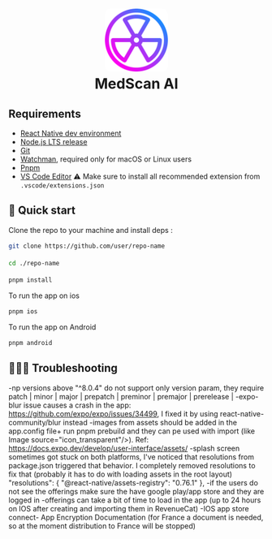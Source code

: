 <h1 align="center">
  <img alt="logo" src="./assets/icon_transparent.png" width="124px" style="border-radius:10px"/><br/>
MedScan AI</h1>

## Requirements

- [React Native dev environment ](https://reactnative.dev/docs/environment-setup)
- [Node.js LTS release](https://nodejs.org/en/)
- [Git](https://git-scm.com/)
- [Watchman](https://facebook.github.io/watchman/docs/install#buildinstall), required only for macOS or Linux users
- [Pnpm](https://pnpm.io/installation)
- [VS Code Editor](https://code.visualstudio.com/download) ⚠️ Make sure to install all recommended extension from `.vscode/extensions.json`

## 👋 Quick start

Clone the repo to your machine and install deps :

```sh
git clone https://github.com/user/repo-name

cd ./repo-name

pnpm install
```

To run the app on ios

```sh
pnpm ios
```

To run the app on Android

```sh
pnpm android
```

## 👨🏼‍🔧 Troubleshooting

-np versions above "^8.0.4" do not support only version param, they require patch | minor | major | prepatch | preminor | premajor | prerelease |
-expo-blur issue causes a crash in the app: https://github.com/expo/expo/issues/34499, I fixed it by using react-native-community/blur instead
-images from assets should be added in the app.config file+ run pnpm prebuild and they can pe used with import (like Image source="icon_transparent"/>). Ref: https://docs.expo.dev/develop/user-interface/assets/
-splash screen sometimes got stuck on both platforms, I've noticed that resolutions from package.json triggered that behavior. I completely removed resolutions to fix that (probably it has to do with loading assets in the root layout)
"resolutions": {
"@react-native/assets-registry": "0.76.1"
},
-if the users do not see the offerings make sure the have google play/app store and they are logged in
-offerings can take a bit of time to load in the app (up to 24 hours on IOS after creating and importing them in RevenueCat)
-IOS app store connect- App Encryption Documentation (for France a document is needed, so at the moment distribution to France will be stopped)
